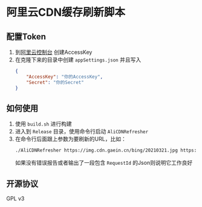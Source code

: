 # 阿里云CDN缓存刷新脚本

## 配置Token
1. 到[阿里云控制台](https://ram.console.aliyun.com/manage/ak) 创建AccessKey
2. 在克隆下来的目录中创建 `appSettings.json` 并且写入
   ```json
   {
       "AccessKey": "你的AccessKey",
       "Secret": "你的Secret"
   }
   ```

## 如何使用

1. 使用 `build.sh` 进行构建
2. 进入到 `Release` 目录，使用命令行启动 `AliCDNRefresher`
3. 在命令行后面跟上参数为要刷新的URL，比如：
   ```bash
   ./AliCDNRefresher https://img.cdn.gaein.cn/bing/20210321.jpg https://img.cdn.gaein.cn/bing/20210322.jpg
   ```
   如果没有错误报告或者输出了一段包含 `RequestId` 的Json则说明它工作良好

## 开源协议

GPL v3
